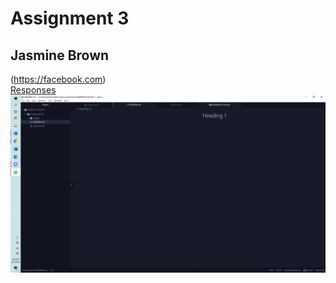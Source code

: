 # Assignment 3
## Jasmine Brown
(https://facebook.com) \
[Responses](./responses.txt)
![Screenshot](./images/Screenshot.png)
